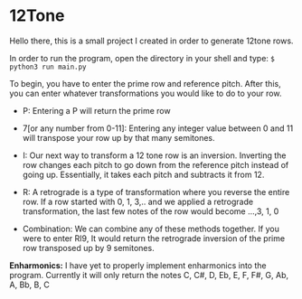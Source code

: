 # 12Tone
Hello there, this is a small project I created in order to generate 12tone rows.

In order to run the program, open the directory in your shell and type:
`$ python3 run main.py`

To begin, you have to enter the prime row and reference pitch.
After this, you can enter whatever transformations you would like to do to your row.

- P:
Entering a P will return the prime row

- 7[or any number from 0-11]:
Entering any integer value between 0 and 11 will transpose your row up by that many semitones. 

- I:
Our next way to transform a 12 tone row is an inversion. Inverting the row changes each pitch to go down from the reference pitch instead of going up. Essentially, it takes each pitch and subtracts it from 12.

- R:
A retrograde is a type of transformation where you reverse the entire row. If a row started with 0, 1, 3,.. and we applied a retrograde transformation, the last few notes of the row would become ...,3, 1, 0

- Combination:
We can combine any of these methods together. If you were to enter RI9, It would return the retrograde inversion of the prime row transposed up by 9 semitones.

**Enharmonics:**
I have yet to properly implement enharmonics into the program. Currently it will only return the notes C, C#, D, Eb, E, F, F#, G, Ab, A, Bb, B, C